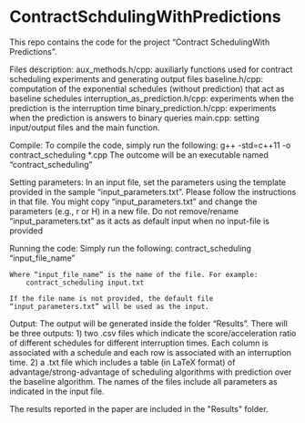 # ContractSchdulingWithPredictions

This repo contains the code for the project “Contract SchedulingWith Predictions”.


Files description:
	aux_methods.h/cpp: auxiliarly functions used for contract scheduling experiments and generating output files
	baseline.h/cpp: computation of the exponential schedules (without prediction) that act as baseline schedules 
	interruption_as_prediction.h/cpp: experiments when the prediction is the interruption time
	binary_prediction.h/cpp: experiments when the prediction is answers to binary queries
	main.cpp: setting input/output files and the main function.


Compile: 
	To compile the code, simply run the following:
		g++ -std=c++11 -o contract_scheduling *.cpp
	The outcome will be an executable named “contract_scheduling”


Setting parameters:
	In an input file, set the parameters using the template provided in the sample “input_parameters.txt”. Please follow the instructions in that file.
	You might copy “input_parameters.txt” and change the parameters (e.g., r or H) in a new file. 
	Do not remove/rename “input_parameters.txt” as it acts as default input when no input-file is provided


Running the code:
	Simply run the following:
		contract_scheduling “input_file_name”

	Where “input_file_name” is the name of the file. For example: 	
		contract_scheduling input.txt

	If the file name is not provided, the default file “input_parameters.txt” will be used as the input.


Output:
	The output will be generated inside the folder “Results”. 
	There will be three outputs: 
		1) two .csv files which indicate the score/acceleration ratio of different schedules for different interruption times. Each column is associated with a schedule and each row is associated with an interruption time. 
		2) a .txt file which includes a table (in LaTeX format) of advantage/strong-advantage of scheduling algorithms with prediction over the baseline algorithm.
	The names of the files include all parameters as indicated in the input file.

The results reported in the paper are included in the "Results" folder.




